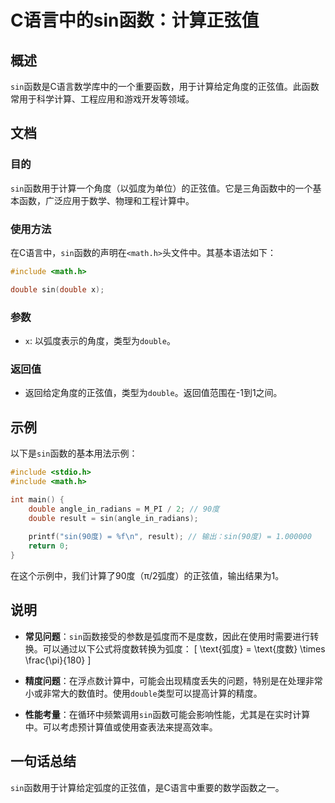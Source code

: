 <!--
Meta Description: # C语言中的sin函数：计算正弦值 ## 概述 `sin`函数是C语言数学库中的一个重要函数，用于计算给定角度的正弦值。此函数常用于科学计算、工程应用和游戏开发等领域。 ## 文档 ### 目的 `sin`函数用于计算一个角度（以弧度为单位）的正弦值。它是三角函数中的一个基本函数，广泛应用于数学、...
Meta Keywords: sin, double, math, include, 90度
-->

# C语言中的sin函数：计算正弦值

## 概述
`sin`函数是C语言数学库中的一个重要函数，用于计算给定角度的正弦值。此函数常用于科学计算、工程应用和游戏开发等领域。

## 文档
### 目的
`sin`函数用于计算一个角度（以弧度为单位）的正弦值。它是三角函数中的一个基本函数，广泛应用于数学、物理和工程计算中。

### 使用方法
在C语言中，`sin`函数的声明在`<math.h>`头文件中。其基本语法如下：

```c
#include <math.h>

double sin(double x);
```

### 参数
- `x`: 以弧度表示的角度，类型为`double`。

### 返回值
- 返回给定角度的正弦值，类型为`double`。返回值范围在-1到1之间。

## 示例
以下是`sin`函数的基本用法示例：

```c
#include <stdio.h>
#include <math.h>

int main() {
    double angle_in_radians = M_PI / 2; // 90度
    double result = sin(angle_in_radians);
    
    printf("sin(90度) = %f\n", result); // 输出：sin(90度) = 1.000000
    return 0;
}
```

在这个示例中，我们计算了90度（π/2弧度）的正弦值，输出结果为1。

## 说明
- **常见问题**：`sin`函数接受的参数是弧度而不是度数，因此在使用时需要进行转换。可以通过以下公式将度数转换为弧度：
  \[
  \text{弧度} = \text{度数} \times \frac{\pi}{180}
  \]
  
- **精度问题**：在浮点数计算中，可能会出现精度丢失的问题，特别是在处理非常小或非常大的数值时。使用`double`类型可以提高计算的精度。

- **性能考量**：在循环中频繁调用`sin`函数可能会影响性能，尤其是在实时计算中。可以考虑预计算值或使用查表法来提高效率。

## 一句话总结
`sin`函数用于计算给定弧度的正弦值，是C语言中重要的数学函数之一。